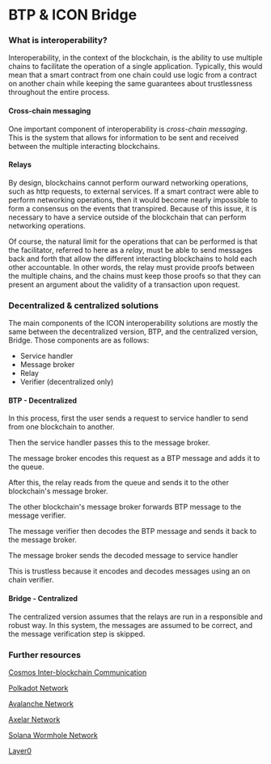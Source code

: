 # BTP & ICON Bridge

### What is interoperability?

Interoperability, in the context of the blockchain, is the ability to use multiple chains to facilitate the operation of a single application. Typically, this would mean that a smart contract from one chain could use logic from a contract on another chain while keeping the same guarantees about trustlessness throughout the entire process.

#### Cross-chain messaging

One important component of interoperability is _cross-chain messaging_. This is the system that allows for information to be sent and received between the multiple interacting blockchains.

#### Relays

By design, blockchains cannot perform ourward networking operations, such as http requests, to external services. If a smart contract were able to perform networking operations, then it would become nearly impossible to form a consensus on the events that transpired. Because of this issue, it is necessary to have a service outside of the blockchain that can perform networking operations.

Of course, the natural limit for the operations that can be performed is that the facilitator, referred to here as a _relay_, must be able to send messages back and forth that allow the different interacting blockchains to hold each other accountable. In other words, the relay must provide proofs between the multiple chains, and the chains must keep those proofs so that they can present an argument about the validity of a transaction upon request.

### Decentralized & centralized solutions

The main components of the ICON interoperability solutions are mostly the same between the decentralized version, BTP, and the centralized version, Bridge. Those components are as follows:

* Service handler
* Message broker
* Relay
* Verifier (decentralized only)

#### BTP - Decentralized

In this process, first the user sends a request to service handler to send from one blockchain to another.

Then the service handler passes this to the message broker.

The message broker encodes this request as a BTP message and adds it to the queue.

After this, the relay reads from the queue and sends it to the other blockchain's message broker.&#x20;

The other blockchain's message broker forwards BTP message to the message verifier.

The message verifier then decodes the BTP message and sends it back to the message broker.

The message broker sends the decoded message to service handler

This is trustless because it encodes and decodes messages using an on chain verifier.&#x20;

#### Bridge - Centralized

The centralized version assumes that the relays are run in a responsible and robust way. In this system, the messages are assumed to be correct, and the message verification step is skipped.

### Further resources

[Cosmos Inter-blockchain Communication](https://ibcprotocol.org/)

[Polkadot Network](https://polkadot.network/technology/)

[Avalanche Network](https://www.avax.network/)

[Axelar Network](https://docs.axelar.dev/dev/gmp/overview)

[Solana Wormhole Network](https://docs.wormholenetwork.com/wormhole/)

[Layer0](https://layerzero.gitbook.io/docs)
